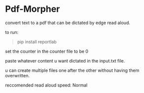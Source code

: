 # Pdf-Morpher
convert text to a pdf that can be dictated by edge read aloud.

to run:

> pip install reportlab

set the counter in the counter file to be 0

paste whatever content u want dictated in the input.txt file.

u can create multiple files one after the other without having them overwritten.

reccomended read aloud speed: Normal

